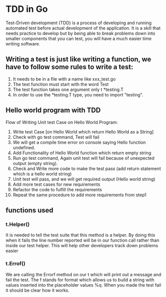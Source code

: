 # TDD in Go
Test-Driven development (TDD) is a process of developing and running automated test before actual development of the application. It is a skill that needs practice to develop but by being able to break problems down into smaller components that you can test, you will have a much easier time writing software.

## Writing a test is just like writing a function, we have to follow some rules to write a test:
1. It needs to be in a file with a name like xxx_test.go
1. The test function must start with the word Test
1. The test function takes one argument only t *testing.T
1. In order to use the *testing.T type, you need to import "testing".

## Hello world program with TDD
  Flow of Writing Unit test Case on Hello World Program: 
1. Write test Case [on Hello World which return Hello World as a String]
1. Check with go test command, Test will fail
1. We will get a compile time error on console saying Hello function undefined.
1. Add Functionality of Hello World function which return empty string
1. Run go test command, Again unit test will fail because of unexpected output (empty string).
1. Check and Write more code to make the test pass (add return statement which is a hello world string)
1. Unit test will pass, and we will get required output (Hello world string)
1. Add more test cases for new requirements
1. Refactor the code to fulfill the requirements
1. Repeat the same procedure to add more requirements from step1

## functions used
### t.Helper()
It is needed to tell the test suite that this method is a helper. By doing this when it fails the line number reported will be in our function call rather than inside our test helper. This will help other developers track down problems easier

### t.Errof()
We are calling the Errorf method on our t which will print out a message and fail the test. The f stands for format which allows us to build a string with values inserted into the placeholder values %q. When you made the test fail it should be clear how it works.